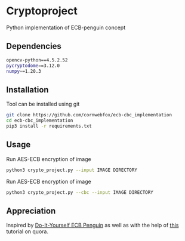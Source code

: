 # Cryptoproject

Python implementation of ECB-penguin concept
## Dependencies 

```bash
opencv-python==4.5.2.52
pycryptodome==3.12.0
numpy==1.20.3
```

## Installation

Tool can be installed using git

```bash
git clone https://github.com/cornwebfox/ecb-cbc_implementation
cd ecb-cbc_implementation
pip3 install -r requirements.txt
```

## Usage
Run AES-ECB encryption of image
```bash
python3 crypto_project.py --input IMAGE DIRECTORY
```
Run AES-ECB encryption of image
```bash
python3 crypto_project.py --cbc --input IMAGE DIRECTORY
```
## Appreciation

Inspired by [Do-It-Yourself ECB Penguin](https://github.com/pakesson/diy-ecb-penguin) as well as with the help of [this](https://qr.ae/pG3g3j) tutorial on quora.
